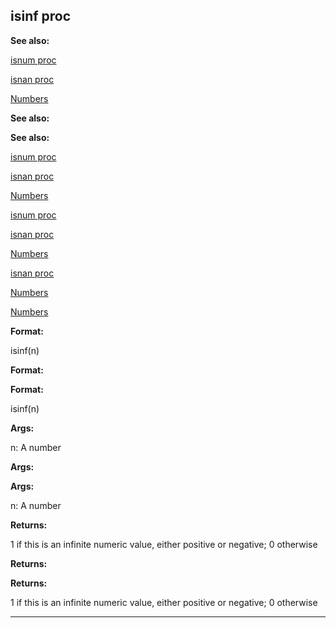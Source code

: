 

 isinf proc
------------




**See also:** 


[isnum proc](#/proc/isnum) 

[isnan proc](#/proc/isnan) 

[Numbers](/{notes}/numbers) 





**See also:** 

**See also:**

[isnum proc](#/proc/isnum) 

[isnan proc](#/proc/isnan) 

[Numbers](/{notes}/numbers) 



[isnum proc](#/proc/isnum)

[isnan proc](#/proc/isnan) 

[Numbers](/{notes}/numbers) 


[isnan proc](#/proc/isnan)

[Numbers](/{notes}/numbers) 

[Numbers](/{notes}/numbers)


**Format:** 


 isinf(n)
 


**Format:** 

**Format:**

 isinf(n)



**Args:** 


 n: A number
 


**Args:** 

**Args:**

 n: A number



**Returns:** 


 1 if this is an infinite numeric value, either positive or negative; 0 otherwise
 


**Returns:** 

**Returns:**

 1 if this is an infinite numeric value, either positive or negative; 0 otherwise



---


